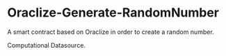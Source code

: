 # Oraclize-Generate-RandomNumber
A smart contract based on Oraclize in order to create a random number.

Computational Datasource.

